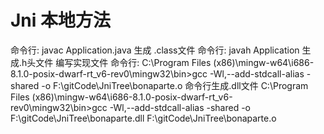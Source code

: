 # Jni 本地方法
命令行: javac Application.java 生成 .class文件
命令行: javah Application 生成.h头文件
   编写实现文件
命令行:
   C:\Program Files (x86)\mingw-w64\i686-8.1.0-posix-dwarf-rt_v6-rev0\mingw32\bin>gcc -Wl,--add-stdcall-alias -shared -o F:\gitCode\JniTree\bonaparte.o
命令行生成.dll文件
   C:\Program Files (x86)\mingw-w64\i686-8.1.0-posix-dwarf-rt_v6-rev0\mingw32\bin>gcc -Wl,--add-stdcall-alias -shared -o F:\gitCode\JniTree\bonaparte.dll F:\gitCode\JniTree\bonaparte.o


